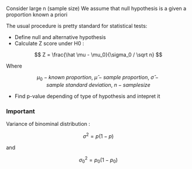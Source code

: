 Consider large n (sample size)
We assume that null hypothesis is a given a proportion known a priori

The usual procedure is pretty standard for statistical tests:
- Define null and alternative hypothesis
- Calculate Z score under H0 :

$$
Z = \frac{\hat \mu - \mu_0}{\sigma_0 / \sqrt n}
$$

Where 

$$
 \mu_0 - known\ proportion , \ \hat \mu - sample \ proportion, \ \hat \sigma - sample \ standard \ deviation, \ n - sample size
$$

- Find p-value depending of type of hypothesis and intepret it

### Important

Variance of binominal distribution :

$$
\sigma ^ 2 = p(1-p)
$$

and 

$$
\sigma_0 ^ 2 = p_0(1-p_0)
$$